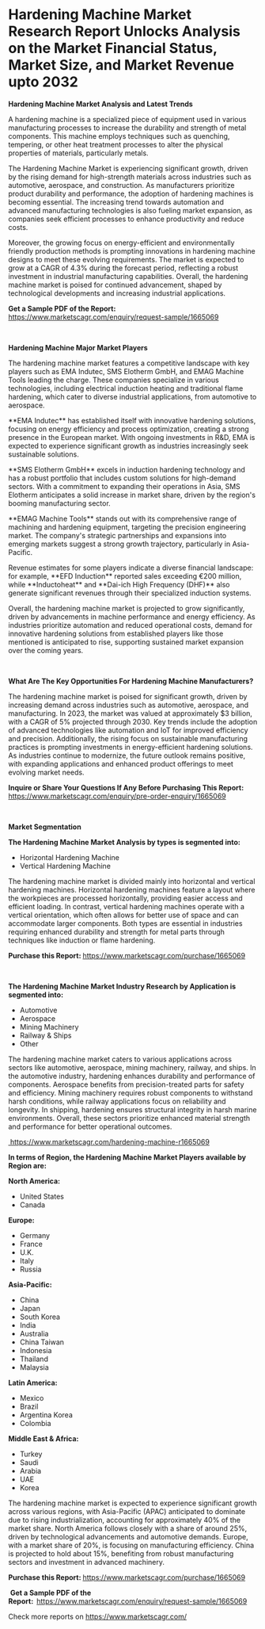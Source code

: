 <p><h1>Hardening Machine Market Research Report Unlocks Analysis on the Market Financial Status, Market Size, and Market Revenue upto 2032</h1></p><p><strong>Hardening Machine Market Analysis and Latest Trends</strong></p>
<p><p>A hardening machine is a specialized piece of equipment used in various manufacturing processes to increase the durability and strength of metal components. This machine employs techniques such as quenching, tempering, or other heat treatment processes to alter the physical properties of materials, particularly metals.</p><p>The Hardening Machine Market is experiencing significant growth, driven by the rising demand for high-strength materials across industries such as automotive, aerospace, and construction. As manufacturers prioritize product durability and performance, the adoption of hardening machines is becoming essential. The increasing trend towards automation and advanced manufacturing technologies is also fueling market expansion, as companies seek efficient processes to enhance productivity and reduce costs.</p><p>Moreover, the growing focus on energy-efficient and environmentally friendly production methods is prompting innovations in hardening machine designs to meet these evolving requirements. The market is expected to grow at a CAGR of 4.3% during the forecast period, reflecting a robust investment in industrial manufacturing capabilities. Overall, the hardening machine market is poised for continued advancement, shaped by technological developments and increasing industrial applications.</p></p>
<p><strong>Get a Sample PDF of the Report:&nbsp;</strong> <a href="https://www.marketscagr.com/enquiry/request-sample/1665069?utm_campaign=2648&utm_medium=2&utm_source=Github&utm_content=ia&utm_term=06032025&utm_id=hardening-machine">https://www.marketscagr.com/enquiry/request-sample/1665069</a></p>
<p>&nbsp;</p>
<p><strong>Hardening Machine Major Market Players</strong></p>
<p><p>The hardening machine market features a competitive landscape with key players such as EMA Indutec, SMS Elotherm GmbH, and EMAG Machine Tools leading the charge. These companies specialize in various technologies, including electrical induction heating and traditional flame hardening, which cater to diverse industrial applications, from automotive to aerospace.</p><p>**EMA Indutec** has established itself with innovative hardening solutions, focusing on energy efficiency and process optimization, creating a strong presence in the European market. With ongoing investments in R&D, EMA is expected to experience significant growth as industries increasingly seek sustainable solutions.</p><p>**SMS Elotherm GmbH** excels in induction hardening technology and has a robust portfolio that includes custom solutions for high-demand sectors. With a commitment to expanding their operations in Asia, SMS Elotherm anticipates a solid increase in market share, driven by the region's booming manufacturing sector.</p><p>**EMAG Machine Tools** stands out with its comprehensive range of machining and hardening equipment, targeting the precision engineering market. The company's strategic partnerships and expansions into emerging markets suggest a strong growth trajectory, particularly in Asia-Pacific.</p><p>Revenue estimates for some players indicate a diverse financial landscape: for example, **EFD Induction** reported sales exceeding €200 million, while **Inductoheat** and **Dai-ich High Frequency (DHF)** also generate significant revenues through their specialized induction systems.</p><p>Overall, the hardening machine market is projected to grow significantly, driven by advancements in machine performance and energy efficiency. As industries prioritize automation and reduced operational costs, demand for innovative hardening solutions from established players like those mentioned is anticipated to rise, supporting sustained market expansion over the coming years.</p></p>
<p>&nbsp;</p>
<p><strong>What Are The Key Opportunities For Hardening Machine Manufacturers?</strong></p>
<p><p>The hardening machine market is poised for significant growth, driven by increasing demand across industries such as automotive, aerospace, and manufacturing. In 2023, the market was valued at approximately $3 billion, with a CAGR of 5% projected through 2030. Key trends include the adoption of advanced technologies like automation and IoT for improved efficiency and precision. Additionally, the rising focus on sustainable manufacturing practices is prompting investments in energy-efficient hardening solutions. As industries continue to modernize, the future outlook remains positive, with expanding applications and enhanced product offerings to meet evolving market needs.</p></p>
<p><strong>Inquire or Share Your Questions If Any Before Purchasing This Report:</strong> <a href="https://www.marketscagr.com/enquiry/pre-order-enquiry/1665069?utm_campaign=2648&utm_medium=2&utm_source=Github&utm_content=ia&utm_term=06032025&utm_id=hardening-machine">https://www.marketscagr.com/enquiry/pre-order-enquiry/1665069</a></p>
<p>&nbsp;</p>
<p><strong>Market Segmentation</strong></p>
<p><strong>The Hardening Machine Market Analysis by types is segmented into:</strong></p>
<p><ul><li>Horizontal Hardening Machine</li><li>Vertical Hardening Machine</li></ul></p>
<p><p>The hardening machine market is divided mainly into horizontal and vertical hardening machines. Horizontal hardening machines feature a layout where the workpieces are processed horizontally, providing easier access and efficient loading. In contrast, vertical hardening machines operate with a vertical orientation, which often allows for better use of space and can accommodate larger components. Both types are essential in industries requiring enhanced durability and strength for metal parts through techniques like induction or flame hardening.</p></p>
<p><strong>Purchase this Report:&nbsp;</strong><a href="https://www.marketscagr.com/purchase/1665069?utm_campaign=2648&utm_medium=2&utm_source=Github&utm_content=ia&utm_term=06032025&utm_id=hardening-machine">https://www.marketscagr.com/purchase/1665069</a></p>
<p>&nbsp;</p>
<p><strong>The Hardening Machine Market Industry Research by Application is segmented into:</strong></p>
<p><ul><li>Automotive</li><li>Aerospace</li><li>Mining Machinery</li><li>Railway & Ships</li><li>Other</li></ul></p>
<p><p>The hardening machine market caters to various applications across sectors like automotive, aerospace, mining machinery, railway, and ships. In the automotive industry, hardening enhances durability and performance of components. Aerospace benefits from precision-treated parts for safety and efficiency. Mining machinery requires robust components to withstand harsh conditions, while railway applications focus on reliability and longevity. In shipping, hardening ensures structural integrity in harsh marine environments. Overall, these sectors prioritize enhanced material strength and performance for better operational outcomes.</p></p>
<p><a href="https://www.marketscagr.com/hardening-machine-r1665069?utm_campaign=2648&utm_medium=2&utm_source=Github&utm_content=ia&utm_term=06032025&utm_id=hardening-machine">&nbsp;https://www.marketscagr.com/hardening-machine-r1665069</a></p>
<p><strong>In terms of Region, the Hardening Machine Market Players available by Region are:</strong></p>
<p>
    <p> <strong> North America: </strong>
        <ul>
            <li>United States</li>
            <li>Canada</li>
        </ul>
        </p> 
    <p> <strong> Europe: </strong>
        <ul>
            <li>Germany</li>
            <li>France</li>
            <li>U.K.</li>
            <li>Italy</li>
            <li>Russia</li>
        </ul>
        </p> 
    <p> <strong> Asia-Pacific: </strong>
        <ul>
            <li>China</li>
            <li>Japan</li>
            <li>South Korea</li>
            <li>India</li>
            <li>Australia</li>
            <li>China Taiwan</li>
            <li>Indonesia</li>
            <li>Thailand</li>
            <li>Malaysia</li>
        </ul>
        </p> 
    <p> <strong> Latin America: </strong>
        <ul>
            <li>Mexico</li>
            <li>Brazil</li>
            <li>Argentina Korea</li>
            <li>Colombia</li>
        </ul>
        </p> 
    <p> <strong> Middle East & Africa: </strong>
        <ul>
            <li>Turkey</li>
            <li>Saudi</li>
            <li>Arabia</li>
            <li>UAE</li>
            <li>Korea</li>
        </ul>
    </p>
    </p>
<p><p>The hardening machine market is expected to experience significant growth across various regions, with Asia-Pacific (APAC) anticipated to dominate due to rising industrialization, accounting for approximately 40% of the market share. North America follows closely with a share of around 25%, driven by technological advancements and automotive demands. Europe, with a market share of 20%, is focusing on manufacturing efficiency. China is projected to hold about 15%, benefiting from robust manufacturing sectors and investment in advanced machinery.</p></p>
<p><strong>Purchase this Report: </strong><a href="https://www.marketscagr.com/purchase/1665069?utm_campaign=2648&utm_medium=2&utm_source=Github&utm_content=ia&utm_term=06032025&utm_id=hardening-machine">https://www.marketscagr.com/purchase/1665069</a></p>
<p>&nbsp;<strong>Get a Sample PDF of the Report:&nbsp;&nbsp;</strong><a href="https://www.marketscagr.com/enquiry/request-sample/1665069?utm_campaign=2648&utm_medium=2&utm_source=Github&utm_content=ia&utm_term=06032025&utm_id=hardening-machine">https://www.marketscagr.com/enquiry/request-sample/1665069</a></p>
<p><strong></strong></p>
<p>Check more reports on <a href="https://www.marketscagr.com/?utm_campaign=2648&utm_medium=2&utm_source=Github&utm_content=ia&utm_term=06032025&utm_id=hardening-machine">https://www.marketscagr.com/</a></p>